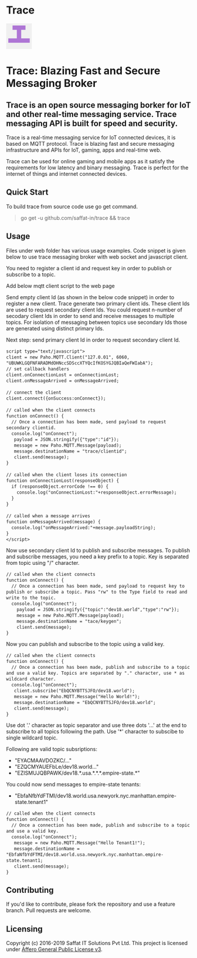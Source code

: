 # Trace

<p align="left">
  <img src="trace.png" width="70" alt="Trace" title="Trace: Blazing Fast and Secure Messaging Broker"> 
</p>

# Trace: Blazing Fast and Secure Messaging Broker

## Trace is an open source messaging borker for IoT and other real-time messaging service. Trace messaging API is built for speed and security.

Trace is a real-time messaging service for IoT connected devices, it is based on MQTT protocol. Trace is blazing fast and secure messaging infrastructure and APIs for IoT, gaming, apps and real-time web.

Trace can be used for online gaming and mobile apps as it satisfy the requirements for low latency and binary messaging. Trace is perfect for the internet of things and internet connected devices.

## Quick Start
To build trace from source code use go get command.

> go get -u github.com/saffat-in/trace && trace

## Usage

Files under web folder has various usage examples. Code snippet is given below to use trace messaging broker with web socket and javascript client.

You need to register a client id and request key in order to publish or subscribe to a topic.

Add below mqtt client script to the web page

>  <script src="https://cdnjs.cloudflare.com/ajax/libs/paho-mqtt/1.0.1/mqttws31.js" type="text/javascript"></script>

Send empty client Id (as shown in the below code snippet) in order to register a new client. Trace generate two primary client ids. These client Ids are used to request secondary client Ids. You could request n-number of secodary client Ids in order to send and receive messages to multiple topics. For isolation of messaging between topics use secondary Ids those are generated using distinct primary Ids. 

> <script type="text/javascript">client = new Paho.MQTT.Client("127.0.01", 6060, "");</script>

Next step: send primary client Id in order to request secondary client Id.

```
script type="text/javascript">
client = new Paho.MQTT.Client("127.0.01", 6060, "UBUWKLGQFNFARADMdOHNccSDSccXTYQcIfKOSYGJQBIaQeFWIabA");
// set callback handlers
client.onConnectionLost = onConnectionLost;
client.onMessageArrived = onMessageArrived;

// connect the client
client.connect({onSuccess:onConnect});

// called when the client connects
function onConnect() {
  // Once a connection has been made, send payload to request secondary clientid.
  console.log("onConnect");
   payload = JSON.stringify({"type":"id"});
   message = new Paho.MQTT.Message(payload);
   message.destinationName = "trace/clientid";
   client.send(message);
}

// called when the client loses its connection
function onConnectionLost(responseObject) {
  if (responseObject.errorCode !== 0) {
    console.log("onConnectionLost:"+responseObject.errorMessage);
  }
}

// called when a message arrives
function onMessageArrived(message) {
  console.log("onMessageArrived:"+message.payloadString);
}
</script>
```

Now use secondary client Id to publish and subscribe messages. To publish and subscribe messages, you need a key prefix to a topic. Key is separated from topic using "/" character.

```
// called when the client connects
function onConnect() {
  // Once a connection has been made, send payload to request key to publish or subscribe a topic. Pass "rw" to the Type field to read and write to the topic.
  console.log("onConnect");
    payload = JSON.stringify({"topic":"dev18.world","type":"rw"});
    message = new Paho.MQTT.Message(payload);
    message.destinationName = "tace/keygen";
    client.send(message);
}
```

Now you can publish and subscribe to the topic using a valid key.
```
// called when the client connects
function onConnect() {
  // Once a connection has been made, publish and subscribe to a topic and use a valid key. Topics are separated by "." character, use * as wildcard character.
  console.log("onConnect");
   client.subscribe("EbQCNYBTTSJFO/dev18.world");
   message = new Paho.MQTT.Message("Hello World!");
   message.destinationName = "EbQCNYBTTSJFO/dev18.world";
   client.send(message);
}
```

Use dot '.' character as topic separator and use three dots '...' at the end to subscribe to all topics following the path. Use '*' character to subscibe to single wildcard topic.

Following are valid topic subsriptions:
- "EYACMAAVDOZKC/..."
- "EZQCMYAUEFbLe/dev18.world..."
- "EZISMUJQBPAWK/dev18.&ast;.usa.&ast;.&ast;.&ast;.empire-state.&ast;"

You could now send messages to empire-state tenants:
- "EbfaNfbYdFTMI/dev18.world.usa.newyork.nyc.manhattan.empire-state.tenant1"
```
// called when the client connects
function onConnect() {
  // Once a connection has been made, publish and subscribe to a topic and use a valid key.
  console.log("onConnect");
   message = new Paho.MQTT.Message("Hello Tenant1!");
   message.destinationName = "EbfaNfbYdFTMI/dev18.world.usa.newyork.nyc.manhattan.empire-state.tenant1;
   client.send(message);
}
```

## Contributing
If you'd like to contribute, please fork the repository and use a feature branch. Pull requests are welcome.

## Licensing
Copyright (c) 2016-2019 Saffat IT Solutions Pvt Ltd. This project is licensed under [Affero General Public License v3](https://github.com/saffat-in/trace/blob/master/LICENSE).
